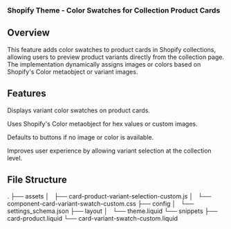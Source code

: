 ### Shopify Theme - Color Swatches for Collection Product Cards


## Overview

This feature adds color swatches to product cards in Shopify collections, allowing users to preview product variants directly from the collection page. The implementation dynamically assigns images or colors based on Shopify's Color metaobject or variant images.


## Features

Displays variant color swatches on product cards.

Uses Shopify's Color metaobject for hex values or custom images.

Defaults to buttons if no image or color is available.

Improves user experience by allowing variant selection at the collection level.


## File Structure

.
├── assets
│   ├── card-product-variant-selection-custom.js
│   └── component-card-variant-swatch-custom.css
├── config
│   └── settings_schema.json
├── layout
│   └── theme.liquid
└── snippets
    ├── card-product.liquid
    └── card-variant-swatch-custom.liquid

